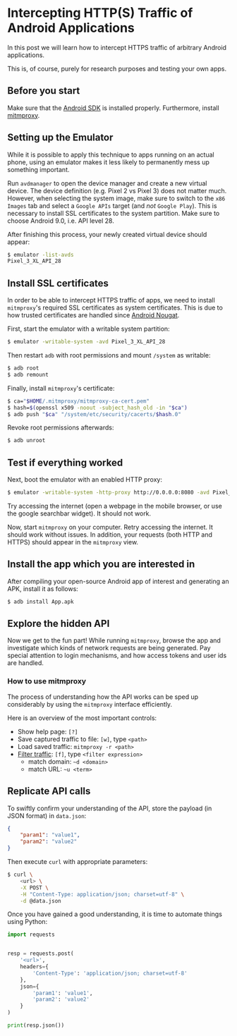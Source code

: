 # Intercepting HTTP(S) Traffic of Android Applications

In this post we will learn how to intercept HTTPS traffic of arbitrary Android applications.

This is, of course, purely for research purposes and testing your own apps.


## Before you start

Make sure that the [Android SDK](https://developer.android.com/studio) is installed properly. Furthermore, install [mitmproxy](https://github.com/mitmproxy/mitmproxy).


## Setting up the Emulator

While it is possible to apply this technique to apps running on an actual phone, using an emulator makes it less likely to permanently mess up something important.

Run `avdmanager` to open the device manager and create a new virtual device. The device definition (e.g. Pixel 2 vs Pixel 3) does not matter much.
However, when selecting the system image, make sure to switch to the `x86 Images` tab and select a `Google APIs` target (and *not* `Google Play`). This is necessary to install SSL certificates to the system partition. Make sure to choose Android 9.0, i.e. API level 28.

After finishing this process, your newly created virtual device should appear:
```bash
$ emulator -list-avds
Pixel_3_XL_API_28
```


## Install SSL certificates

In order to be able to intercept HTTPS traffic of apps, we need to install `mitmproxy`'s required SSL certificates as system certificates. This is due to how trusted certificates are handled since [Android Nougat](https://android-developers.googleblog.com/2016/07/changes-to-trusted-certificate.html).

First, start the emulator with a writable system partition:
```bash
$ emulator -writable-system -avd Pixel_3_XL_API_28
```

Then restart `adb` with root permissions and mount `/system` as writable:
```bash
$ adb root
$ adb remount
```

Finally, install `mitmproxy`'s certificate:
```bash
$ ca="$HOME/.mitmproxy/mitmproxy-ca-cert.pem"
$ hash=$(openssl x509 -noout -subject_hash_old -in "$ca")
$ adb push "$ca" "/system/etc/security/cacerts/$hash.0"
```

Revoke root permissions afterwards:
```bash
$ adb unroot
```


## Test if everything worked

Next, boot the emulator with an enabled HTTP proxy:
```bash
$ emulator -writable-system -http-proxy http://0.0.0.0:8080 -avd Pixel_3_XL_API_28
```

Try accessing the internet (open a webpage in the mobile browser, or use the google searchbar widget). It should not work.

Now, start `mitmproxy` on your computer. Retry accessing the internet. It should work without issues.
In addition, your requests (both HTTP and HTTPS) should appear in the `mitmproxy` view.


## Install the app which you are interested in

After compiling your open-source Android app of interest and generating an APK, install it as follows:
```bash
$ adb install App.apk
```


## Explore the hidden API

Now we get to the fun part! While running `mitmproxy`, browse the app and investigate which kinds of network requests are being generated. Pay special attention to login mechanisms, and how access tokens and user ids are handled.


### How to use mitmproxy

The process of understanding how the API works can be sped up considerably by using the `mitmproxy` interface efficiently.

Here is an overview of the most important controls:

* Show help page: `[?]`
* Save captured traffic to file: `[w]`, type `<path>`
* Load saved traffic: `mitmproxy -r <path>`
* [Filter traffic](https://docs.mitmproxy.org/stable/concepts-filters/): `[f]`, type `<filter expression>`
    * match domain: `~d <domain>`
    * match URL: `~u <term>`


## Replicate API calls

To swiftly confirm your understanding of the API, store the payload (in JSON format) in `data.json`:
```json
{
    "param1": "value1",
    "param2": "value2"
}
```

Then execute `curl` with appropriate parameters:
```bash
$ curl \
    <url> \
    -X POST \
    -H "Content-Type: application/json; charset=utf-8" \
    -d @data.json
```

Once you have gained a good understanding, it is time to automate things using Python:
```python
import requests


resp = requests.post(
    '<url>',
    headers={
        'Content-Type': 'application/json; charset=utf-8'
    },
    json={
        'param1': 'value1',
        'param2': 'value2'
    }
)

print(resp.json())
```
